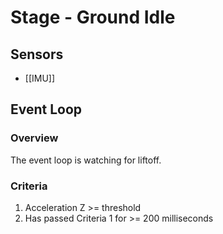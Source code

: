 # Stage - Ground Idle
## Sensors
- [[IMU]]
## Event Loop
### Overview
The event loop is watching for liftoff.

### Criteria
1. Acceleration Z >= threshold
2. Has passed Criteria 1 for >= 200 milliseconds